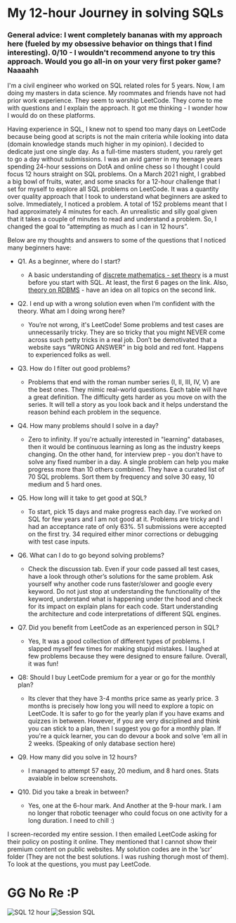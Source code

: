 # My 12-hour Journey in solving SQLs

### **General advice:** I went completely bananas with my approach here (fueled by my obsessive behavior on things that I find interesting). 0/10 - I wouldn't recommend anyone to try this approach. Would you go all-in on your very first poker game? Naaaahh

I'm a civil engineer who worked on SQL related roles for 5 years. Now, I am doing my masters in data science. My roommates and friends have not had prior work experience. They seem to worship LeetCode. They come to me with questions and I explain the approach. It got me thinking - I wonder how I would do on these platforms.

Having experience in SQL, I knew not to spend too many days on LeetCode because being good at scripts is not the main criteria while looking into data (domain knowledge stands much higher in my opinion). I decided to dedicate just one single day. As a full-time masters student, you rarely get to go a day without submissions. I was an avid gamer in my teenage years spending 24-hour sessions on DotA and online chess so I thought I could focus 12 hours straight on SQL problems. On a March 2021 night, I grabbed a big bowl of fruits, water, and some snacks for a 12-hour challenge that I set for myself to explore all SQL problems on LeetCode. It was a quantity over quality approach that I took to understand what beginners are asked to solve. Immediately, I noticed a problem. A total of 152 problems meant that I had approximately 4 minutes for each. An unrealistic and silly goal given that it takes a couple of minutes to read and understand a problem. So, I changed the goal to “attempting as much as I can in 12 hours”.

Below are my thoughts and answers to some of the questions that I noticed many beginners have:

- Q1. As a beginner, where do I start?
  - A basic understanding of [discrete mathematics - set theory](https://www.math.uh.edu/~dlabate/settheory_Ashlock.pdf) is a must before you start with SQL. At least, the first 6 pages on the link. Also, [theory on RDBMS](https://www.tutorialspoint.com/sql/sql-rdbms-concepts.htm) - have an idea on all topics on the second link.

- Q2. I end up with a wrong solution even when I’m confident with the theory. What am I doing wrong here?
  -   You’re not wrong, it's LeetCode! Some problems and test cases are unnecessarily tricky. They are so tricky that you might NEVER come across such petty tricks in a real job. Don’t be demotivated that a website says ”WRONG ANSWER” in big bold and red font. Happens to experienced folks as well.

- Q3. How do I filter out good problems?
  - Problems that end with the roman number series (I, II, III, IV, V) are the best ones. They mimic real-world questions. Each table will have a great definition. The difficulty gets harder as you move on with the series. It will tell a story as you look back and it helps understand the reason behind each problem in the sequence. 

- Q4. How many problems should I solve in a day?
  - Zero to infinity. If you're actually interested in "learning" databases, then it would be continuous learning as long as the industry keeps changing. On the other hand, for interview prep - you don’t have to solve any fixed number in a day. A single problem can help you make progress more than 10 others combined. They have a curated list of 70 SQL problems. Sort them by frequency and solve 30 easy, 10 medium and 5 hard ones.

- Q5. How long will it take to get good at SQL?
  - To start, pick 15 days and make progress each day. I’ve worked on SQL for few years and I am not good at it. Problems are tricky and I had an acceptance rate of only 63%. 51 submissions were accepted on the first try. 34 required either minor corrections or debugging with test case inputs.

- Q6. What can I do to go beyond solving problems?
  - Check the discussion tab. Even if your code passed all test cases, have a look through other’s solutions for the same problem. Ask yourself why another code runs faster/slower and google every keyword. Do not just stop at understanding the functionality of the keyword, understand what is happening under the hood and check for its impact on explain plans for each code. Start understanding the architecture and code interpretations of different SQL engines.

- Q7. Did you benefit from LeetCode as an experienced person in SQL?
  - Yes, It was a good collection of different types of problems. I slapped myself few times for making stupid mistakes. I laughed at few problems because they were designed to ensure failure. Overall, it was fun!

- Q8: Should I buy LeetCode premium for a year or go for the monthly plan?
  - Its clever that they have 3-4 months price same as yearly price. 3 months is precisely how long you will need to explore a topic on LeetCode. It is safer to go for the yearly plan if you have exams and quizzes in between. However, if you are very disciplined and think you can stick to a plan, then I suggest you go for a monthly plan. If you're a quick learner, you can do devour a book and solve 'em all in 2 weeks. (Speaking of only database section here)

- Q9. How many did you solve in 12 hours?
  - I managed to attempt 57 easy, 20 medium, and 8 hard ones. Stats avaiable in below screenshots.

- Q10. Did you take a break in between?
  - Yes, one at the 6-hour mark. And Another at the 9-hour mark. I am no longer that robotic teenager who could focus on one activity for a long duration. I need to chill :)

I screen-recorded my entire session. I then emailed LeetCode asking for their policy on posting it online. They mentioned that I cannot show their premium content on public websites. My solution codes are in the ‘scr’ folder (They are not the best solutions. I was rushing thorugh most of them). To look at the questions, you must pay LeetCode. 

# GG No Re :P

![SQL 12 hour](https://user-images.githubusercontent.com/77905159/111124220-465e8c00-853e-11eb-98ea-b3518a36b53a.png)
![Session SQL](https://user-images.githubusercontent.com/77905159/111124222-46f72280-853e-11eb-865f-6134f98c4481.jpeg)
